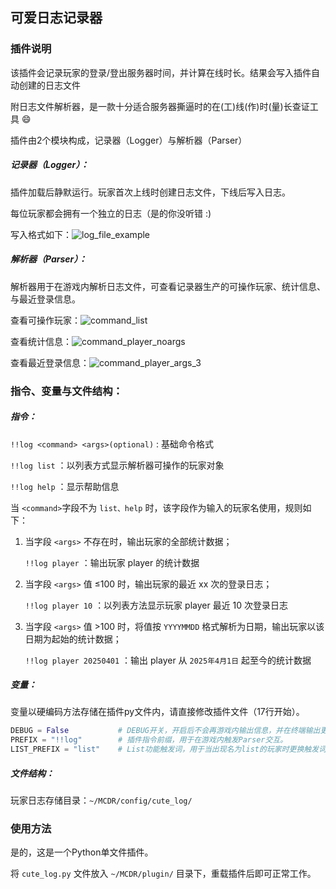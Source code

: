 ## 可爱日志记录器

### 插件说明

该插件会记录玩家的登录/登出服务器时间，并计算在线时长。结果会写入插件自动创建的日志文件

附日志文件解析器，是一款十分适合服务器撕逼时的在(工)线(作)时(量)长查证工具 😄

插件由2个模块构成，记录器（Logger）与解析器（Parser）



##### 记录器（Logger）：

插件加载后静默运行。玩家首次上线时创建日志文件，下线后写入日志。

每位玩家都会拥有一个独立的日志（是的你没听错 :)

写入格式如下：![log_file_example](https://github.com/Lazy-Bing-Server/MCDR-player-online-logger/tree/master/pic/log_file_example.png)



##### 解析器（Parser）：

解析器用于在游戏内解析日志文件，可查看记录器生产的可操作玩家、统计信息、与最近登录信息。

查看可操作玩家：![command_list](https://github.com/Lazy-Bing-Server/MCDR-player-online-logger/tree/master/pic/command_list.png)

查看统计信息：![command_player_noargs]([.\pic\](https://github.com/Lazy-Bing-Server/MCDR-player-online-logger/tree/master/pic/)command_player_noargs.png)

查看最近登录信息：![command_player_args_3]([.\pic\](https://github.com/Lazy-Bing-Server/MCDR-player-online-logger/tree/master/pic/)command_player_args_3.png)



### 指令、变量与文件结构：

##### 指令：

`!!log <command> <args>(optional)` : 基础命令格式

`!!log list` ：以列表方式显示解析器可操作的玩家对象

`!!log help` ：显示帮助信息



当 `<command>`字段不为 `list、help` 时，该字段作为输入的玩家名使用，规则如下：

1. 当字段 `<args>` 不存在时，输出玩家的全部统计数据；

   `!!log player` ：输出玩家 player 的统计数据

   

2. 当字段 `<args>` 值  ≤100 时，输出玩家的最近 xx 次的登录日志；

   `!!log player 10` ：以列表方法显示玩家 player 最近 10 次登录日志

   

3. 当字段 `<args>` 值 >100 时，将值按 `YYYYMMDD` 格式解析为日期，输出玩家以该日期为起始的统计数据；

   `!!log player 20250401` ：输出 player 从 `2025年4月1日` 起至今的统计数据

   

##### 变量：

​		变量以硬编码方法存储在插件py文件内，请直接修改插件文件（17行开始）。

```python
DEBUG = False			# DEBUG开关，开启后不会再游戏内输出信息，并在终端输出更多的信息。
PREFIX = "!!log"		# 插件指令前缀，用于在游戏内触发Parser交互。
LIST_PREFIX = "list"	# List功能触发词，用于当出现名为list的玩家时更换触发词。
```



##### 文件结构：

玩家日志存储目录：`~/MCDR/config/cute_log/`



### 使用方法

是的，这是一个Python单文件插件。

将 `cute_log.py` 文件放入 `~/MCDR/plugin/` 目录下，重载插件后即可正常工作。



